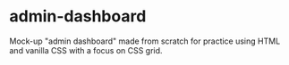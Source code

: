 # admin-dashboard

Mock-up "admin dashboard" made from scratch for practice using HTML and vanilla CSS with a focus on CSS grid. 
